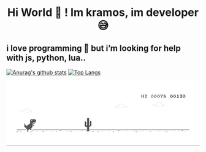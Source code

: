 

<html>
  <head> 
    <center><h1> Hi World  👋 ! Im kramos, im developer 😅 </h1></center>
  </head>
  <body>
    <h2> i love programming 🤤 but i’m looking for help with js, python, lua.. </h3>
    
   
    
    
[![Anurag's github stats](https://github-readme-stats.vercel.app/api?username=kramosprog)](https://github.com/anuraghazra/github-readme-stats)
[![Top Langs](https://github-readme-stats.vercel.app/api/top-langs/?username=kramosprog&langs_count=8)](https://github.com/anuraghazra/github-readme-stats)

    
  
  <img src="https://github.com/KramosProg/Kramosprog/blob/main/dino.gif?raw=true" alt="" style="max-width:100%;">
  </body>
  </html>

<!--
**KramosProg/Kramosprog** is a ✨ _special_ ✨ repository because its `README.md` (this file) appears on your GitHub profile.

Here are some ideas to get you started:

- 🔭 I’m currently working on ...
- 🌱 I’m currently learning ...
- 👯 I’m looking to collaborate on ...
- 🤔 I’m looking for help with ...
- 💬 Ask me about ...
- 📫 How to reach me: ...
- 😄 Pronouns: ...
- ⚡ Fun fact: ...
-->
